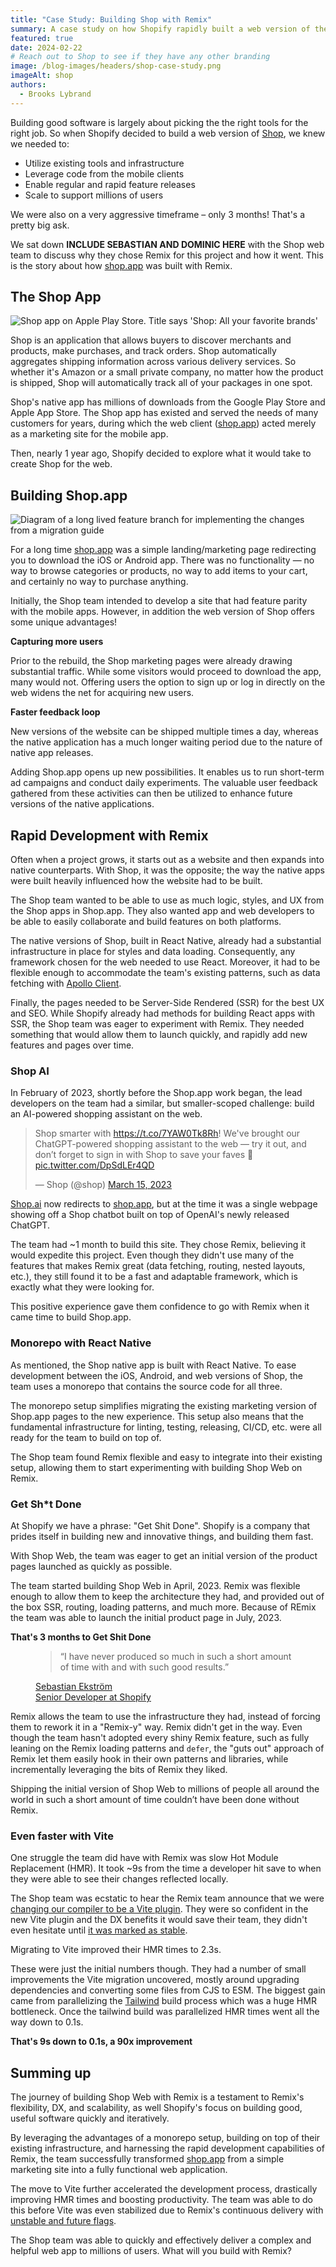 ```yaml
---
title: "Case Study: Building Shop with Remix"
summary: A case study on how Shopify rapidly built a web version of their popular iOS/Android app Shop with Remix
featured: true
date: 2024-02-22
# Reach out to Shop to see if they have any other branding
image: /blog-images/headers/shop-case-study.png
imageAlt: shop
authors:
  - Brooks Lybrand
---
```


Building good software is largely about picking the the right tools for the right job. So when Shopify decided to build a web version of [Shop][apple-shop-app], we knew we needed to:

- Utilize existing tools and infrastructure
- Leverage code from the mobile clients
- Enable regular and rapid feature releases
- Scale to support millions of users

We were also on a very aggressive timeframe – only 3 months! That's a pretty big ask.

We sat down **INCLUDE SEBASTIAN AND DOMINIC HERE** with the Shop web team to discuss why they chose Remix for this project and how it went. This is the story about how [shop.app][shop.app] was built with Remix.

## The Shop App

<div class="flex flex-col items-center">
  <img alt="Shop app on Apple Play Store. Title says 'Shop: All your favorite brands'" src="/blog-images/posts/shop-case-study/shop-app-ios.jpg" class="h-svh" />
</div>

Shop is an application that allows buyers to discover merchants and products, make purchases, and track orders. Shop automatically aggregates shipping information across various delivery services. So whether it's Amazon or a small private company, no matter how the product is shipped, Shop will automatically track all of your packages in one spot.

Shop's native app has millions of downloads from the Google Play Store and Apple App Store. The Shop app has existed and served the needs of many customers for years, during which the web client ([shop.app][shop.app]) acted merely as a marketing site for the mobile app.

Then, nearly 1 year ago, Shopify decided to explore what it would take to create Shop for the web.

## Building Shop.app

<img alt="Diagram of a long lived feature branch for implementing the changes from a migration guide" src="/blog-images/posts/shop-case-study/shop-web.png" />

For a long time [shop.app][shop.app] was a simple landing/marketing page redirecting you to download the iOS or Android app. There was no functionality — no way to browse categories or products, no way to add items to your cart, and certainly no way to purchase anything.

Initially, the Shop team intended to develop a site that had feature parity with the mobile apps. However, in addition the web version of Shop offers some unique advantages!

**Capturing more users**

Prior to the rebuild, the Shop marketing pages were already drawing substantial traffic. While some visitors would proceed to download the app, many would not. Offering users the option to sign up or log in directly on the web widens the net for acquiring new users.

**Faster feedback loop**

New versions of the website can be shipped multiple times a day, whereas the native application has a much longer waiting period due to the nature of native app releases.

Adding Shop.app opens up new possibilities. It enables us to run short-term ad campaigns and conduct daily experiments. The valuable user feedback gathered from these activities can then be utilized to enhance future versions of the native applications.

## Rapid Development with Remix

Often when a project grows, it starts out as a website and then expands into native counterparts. With Shop, it was the opposite; the way the native apps were built heavily influenced how the website had to be built.

The Shop team wanted to be able to use as much logic, styles, and UX from the Shop apps in Shop.app. They also wanted app and web developers to be able to easily collaborate and build features on both platforms.

The native versions of Shop, built in React Native, already had a substantial infrastructure in place for styles and data loading. Consequently, any framework chosen for the web needed to use React. Moreover, it had to be flexible enough to accommodate the team's existing patterns, such as data fetching with [Apollo Client][apollo-client].

Finally, the pages needed to be Server-Side Rendered (SSR) for the best UX and SEO. While Shopify already had methods for building React apps with SSR, the Shop team was eager to experiment with Remix. They needed something that would allow them to launch quickly, and rapidly add new features and pages over time.

### Shop AI

In February of 2023, shortly before the Shop.app work began, the lead developers on the team had a similar, but smaller-scoped challenge: build an AI-powered shopping assistant on the web.

<blockquote class="twitter-tweet"><p lang="en" dir="ltr">Shop smarter with <a href="https://t.co/7YAW0Tk8Rh">https://t.co/7YAW0Tk8Rh</a>! We&#39;ve brought our ChatGPT-powered shopping assistant to the web — try it out, and don’t forget to sign in with Shop to save your faves 💜 <a href="https://t.co/DpSdLEr4QD">pic.twitter.com/DpSdLEr4QD</a></p>&mdash; Shop (@shop) <a href="https://twitter.com/shop/status/1636022946127831040?ref_src=twsrc%5Etfw">March 15, 2023</a></blockquote> <script async src="https://platform.twitter.com/widgets.js" charset="utf-8"></script>

[Shop.ai][shop.ai] now redirects to [shop.app][shop.app], but at the time it was a single webpage showing off a Shop chatbot built on top of OpenAI's newly released ChatGPT.

The team had ~1 month to build this site. They chose Remix, believing it would expedite this project. Even though they didn't use many of the features that makes Remix great (data fetching, routing, nested layouts, etc.), they still found it to be a fast and adaptable framework, which is exactly what they were looking for.

This positive experience gave them confidence to go with Remix when it came time to build Shop.app.

### Monorepo with React Native

As mentioned, the Shop native app is built with React Native. To ease development between the iOS, Android, and web versions of Shop, the team uses a monorepo that contains the source code for all three.

The monorepo setup simplifies migrating the existing marketing version of Shop.app pages to the new experience. This setup also means that the fundamental infrastructure for linting, testing, releasing, CI/CD, etc. were all ready for the team to build on top of.

The Shop team found Remix flexible and easy to integrate into their existing setup, allowing them to start experimenting with building Shop Web on Remix.

### Get Sh\*t Done

At Shopify we have a phrase: "Get Shit Done". Shopify is a company that prides itself in building new and innovative things, and building them fast.

With Shop Web, the team was eager to get an initial version of the product pages launched as quickly as possible.

The team started building Shop Web in April, 2023. Remix was flexible enough to allow them to keep the architecture they had, and provided out of the box SSR, routing, loading patterns, and much more. Because of REmix the team was able to launch the initial product page in July, 2023.

**That's 3 months to Get Shit Done**

<figure>
  <blockquote class="mt-10 text-xl font-semibold leading-8 tracking-tight text-gray-900 sm:text-2xl sm:leading-9">
    <p>“I have never produced so much in such a short amount of time with and with such good results.”</p>
  </blockquote>
  <figcaption>
    <a class="mt-10 flex items-center gap-x-6" href="https://github.com/sebastianekstrom">
      <img class="h-12 w-12 rounded-full bg-gray-50" src="/blog-images/posts/shop-case-study/sebastian-ekstrom.jpg" alt="">
      <div class="text-sm leading-6 text-left">
        <div class="font-semibold text-gray-900">Sebastian Ekström</div>
        <div class="mt-0.5 text-gray-600 font-light">Senior Developer at Shopify</div>
      </div>
    </a>
  </figcaption>
</figure>
</section>

Remix allows the team to use the infrastructure they had, instead of forcing them to rework it in a "Remix-y" way. Remix didn't get in the way. Even though the team hasn't adopted every shiny Remix feature, such as fully leaning on the Remix loading patterns and `defer`, the "guts out" approach of Remix let them easily hook in their own patterns and libraries, while incrementally leveraging the bits of Remix they liked.

Shipping the initial version of Shop Web to millions of people all around the world in such a short amount of time couldn’t have been done without Remix.

### Even faster with Vite

One struggle the team did have with Remix was slow Hot Module Replacement (HMR). It took ~9s from the time a developer hit save to when they were able to see their changes reflected locally.

The Shop team was ecstatic to hear the Remix team announce that we were [changing our compiler to be a Vite plugin][vite-announcement]. They were so confident in the new Vite plugin and the DX benefits it would save their team, they didn't even hesitate until [it was marked as stable][vite-stable-announcement].

Migrating to Vite improved their HMR times to 2.3s.

These were just the initial numbers though. They had a number of small improvements the Vite migration uncovered, mostly around upgrading dependencies and converting some files from CJS to ESM. The biggest gain came from parallelizing the [Tailwind][tailwind] build process which was a huge HMR bottleneck. Once the tailwind build was parallelized HMR times went all the way down to 0.1s.

**That's 9s down to 0.1s, a 90x improvement**

## Summing up

The journey of building Shop Web with Remix is a testament to Remix's flexibility, DX, and scalability, as well Shopify's focus on building good, useful software quickly and iteratively.

By leveraging the advantages of a monorepo setup, building on top of their existing infrastructure, and harnessing the rapid development capabilities of Remix, the team successfully transformed [shop.app][shop.app] from a simple marketing site into a fully functional web application.

The move to Vite further accelerated the development process, drastically improving HMR times and boosting productivity. The team was able to do this before Vite was even stabilized due to Remix's continuous delivery with [unstable and future flags][future-proofing-blog].

The Shop team was able to quickly and effectively deliver a complex and helpful web app to millions of users. What will you build with Remix?

[apple-shop-app]: https://apps.apple.com/ca/app/shop-all-your-favorite-brands/id1223471316
[shop.app]: https://shop.app/
[shop.ai]: https://shop.ai/
[shop.ai-tweet]: https://twitter.com/shop/status/1636022946127831040
[sebastian]: https://github.com/sebastianekstrom
[dominic]: https://github.com/linddominic
[apollo-client]: https://github.com/apollographql/apollo-client
[vite-announcement]: https://remix.run/blog/remix-heart-vite
[vite-stable-announcement]: https://remix.run/blog/remix-vite-stable
[tailwind]: https://tailwindcss.com/
[css-modules]: https://github.com/css-modules/css-modules
[future-proofing-blog]: https://remix.run/blog/future-flags
